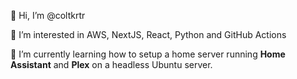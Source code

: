 👋 Hi, I’m @coltkrtr

👀 I’m interested in AWS, NextJS, React, Python and GitHub Actions

🌱 I’m currently learning how to setup a home server running **Home Assistant** and **Plex** on a headless Ubuntu server.

<!---
coltkrtr/coltkrtr is a ✨ special ✨ repository because its `README.md` (this file) appears on your GitHub profile.
You can click the Preview link to take a look at your changes.
--->
